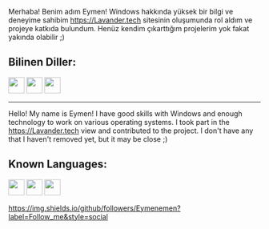 Merhaba! Benim adım Eymen!
Windows hakkında yüksek bir bilgi ve deneyime sahibim
https://Lavander.tech sitesinin oluşumunda rol aldım ve projeye katkıda bulundum.
Henüz kendim çıkarttığım projelerim yok fakat yakında olabilir ;)

## Bilinen Diller:

<img height="32" width="32" src="https://simpleicons.org/icons/css3.svg" /> <img height="32" width="32" src="https://simpleicons.org/icons/html5.svg" /> <img height="32" width="32" src="https://simpleicons.org/icons/python.svg" />


------------------------------------------------------------------------------------------------


Hello! My name is Eymen!
I have good skills with Windows and enough technology to work on various operating systems.
I took part in the https://Lavander.tech view and contributed to the project.
I don't have any that I haven't removed yet, but it may be close ;)

## Known Languages:

<img height="32" width="32" src="https://simpleicons.org/icons/css3.svg" /> <img height="32" width="32" src="https://simpleicons.org/icons/html5.svg" /> <img height="32" width="32" src="https://simpleicons.org/icons/python.svg" />


https://img.shields.io/github/followers/Eymenemen?label=Follow_me&style=social
